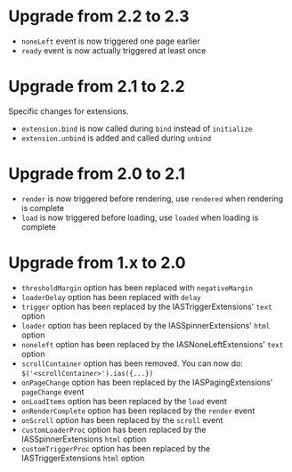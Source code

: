 Upgrade from 2.2 to 2.3
=======================

* `noneLeft` event is now triggered one page earlier
* `ready` event is now actually triggered at least once

Upgrade from 2.1 to 2.2
=======================

Specific changes for extensions.

* `extension.bind` is now called during `bind` instead of `initialize`
* `extension.unbind` is added and called during `unbind`

Upgrade from 2.0 to 2.1
=======================

* `render` is now triggered before rendering, use `rendered` when rendering is complete
* `load` is now triggered before loading, use `loaded` when loading is complete

Upgrade from 1.x to 2.0
=======================

* `thresholdMargin` option has been replaced with `negativeMargin`
* `loaderDelay` option has been replaced with `delay`
* `trigger` option has been replaced by the IASTriggerExtensions' `text` option
* `loader` option has been replaced by the IASSpinnerExtensions' `html` option
* `noneleft` option has been replaced by the IASNoneLeftExtensions' `text` option
* `scrollContainer` option has been removed. You can now do: `$('<scrollContainer>').ias({...})`
* `onPageChange` option has been replaced by the IASPagingExtensions' `pageChange` event
* `onLoadItems` option has been replaced by the `load` event
* `onRenderComplete` option has been replaced by the `render` event
* `onScroll` option has been replaced by the `scroll` event
* `customLoaderProc` option has been replaced by the IASSpinnerExtensions `html` option
* `customTriggerProc` option has been replaced by the IASTriggerExtensions `html` option
